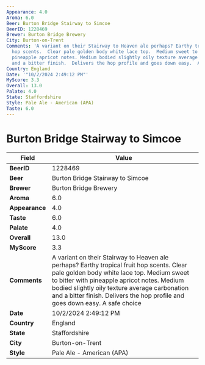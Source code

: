 ```yaml
---
Appearance: 4.0
Aroma: 6.0
Beer: Burton Bridge Stairway to Simcoe
BeerID: 1228469
Brewer: Burton Bridge Brewery
City: Burton-on-Trent
Comments: 'A variant on their Stairway to Heaven ale perhaps? Earthy tropical fruit
  hop scents.  Clear pale golden body white lace top.  Medium sweet to bitter with
  pineapple apricot notes. Medium bodied slightly oily texture average carbonation
  and a bitter finish.  Delivers the hop profile and goes down easy.  A safe choice '
Country: England
Date: '"10/2/2024 2:49:12 PM"'
MyScore: 3.3
Overall: 13.0
Palate: 4.0
State: Staffordshire
Style: Pale Ale - American (APA)
Taste: 6.0
---
```


# Burton Bridge Stairway to Simcoe

| Field         | Value |
|---------------|-------|
| **BeerID** | 1228469 |
| **Beer** | Burton Bridge Stairway to Simcoe |
| **Brewer** | Burton Bridge Brewery |
| **Aroma** | 6.0 |
| **Appearance** | 4.0 |
| **Taste** | 6.0 |
| **Palate** | 4.0 |
| **Overall** | 13.0 |
| **MyScore** | 3.3 |
| **Comments** | A variant on their Stairway to Heaven ale perhaps? Earthy tropical fruit hop scents.  Clear pale golden body white lace top.  Medium sweet to bitter with pineapple apricot notes. Medium bodied slightly oily texture average carbonation and a bitter finish.  Delivers the hop profile and goes down easy.  A safe choice  |
| **Date** | 10/2/2024 2:49:12 PM |
| **Country** | England |
| **State** | Staffordshire |
| **City** | Burton-on-Trent |
| **Style** | Pale Ale - American (APA) |

